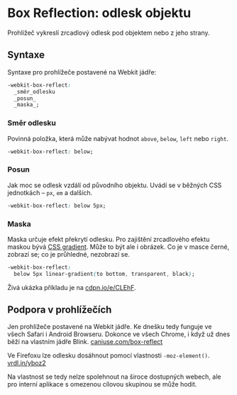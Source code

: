 Box Reflection: odlesk objektu
==============================

Prohlížeč vykreslí zrcadlový odlesk pod objektem nebo z jeho strany.

Syntaxe
-------

Syntaxe pro prohlížeče postavené na Webkit jádře:

```css
-webkit-box-reflect:
  _směr_odlesku
  _posun_
  _maska_;
```

### Směr odlesku

Povinná položka, která může nabývat hodnot `above`, `below`, `left` nebo `right`.

```css
-webkit-box-reflect: below;
```

### Posun

Jak moc se odlesk vzdálí od původního objektu. Uvádí se v běžných CSS jednotkách – `px`, `em` a dalších.

```css
-webkit-box-reflect: below 5px;
```

### Maska

Maska určuje efekt překrytí odlesku. Pro zajištění zrcadlového efektu maskou bývá [CSS gradient](css3-gradients.md). Může to být ale i obrázek. Co je v masce černé, zobrazí se; co je průhledné, nezobrazí se.

```css
-webkit-box-reflect:
  below 5px linear-gradient(to bottom, transparent, black);
```

Živá ukázka příkladu je na [cdpn.io/e/CLEhF](https://cdpn.io/e/CLEhF).

Podpora v prohlížečích
----------------------

Jen prohlížeče postavené na Webkit jádře. Ke dnešku tedy funguje ve všech Safari i Android Browseru. Dokonce ve všech Chrome, i když už dnes běží na vlastním jádře Blink. [caniuse.com/box-reflect](https://caniuse.com/box-reflect)

Ve Firefoxu lze odlesku dosáhnout pomocí vlastnosti `-moz-element()`. [vrdl.in/yboz2](http://lea.verou.me/2011/06/css-reflections-for-firefox-with-moz-element-and-svg-masks/)

Na vlastnost se tedy nelze spolehnout na široce dostupných webech, ale pro interní aplikace s omezenou cílovou skupinou se může hodit.

